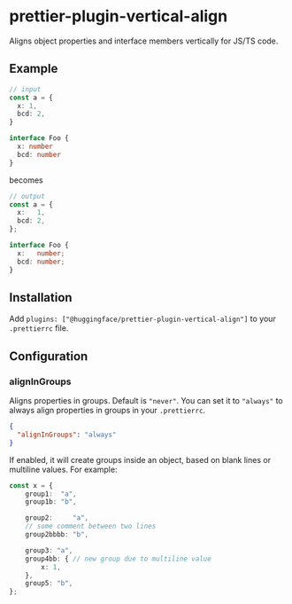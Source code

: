 # prettier-plugin-vertical-align

Aligns object properties and interface members vertically for JS/TS code.

## Example

```typescript
// input
const a = {
  x: 1,
  bcd: 2,
}

interface Foo {
  x: number
  bcd: number
}
```

becomes

```typescript
// output
const a = {
  x:   1,
  bcd: 2,
};

interface Foo {
  x:   number;
  bcd: number;
}
```

## Installation

Add `plugins: ["@huggingface/prettier-plugin-vertical-align"]` to your `.prettierrc` file.

## Configuration

### alignInGroups

Aligns properties in groups. Default is `"never"`. You can set it to `"always"` to always align properties in groups in your `.prettierrc`.

```json
{
  "alignInGroups": "always"
}
```

If enabled, it will create groups inside an object, based on blank lines or multiline values. For example:

```typescript
const x = {
	group1:  "a",
	group1b: "b",

	group2:     "a",
	// some comment between two lines
	group2bbbb: "b",

	group3: "a",
	group4bb: { // new group due to multiline value
		x: 1,
	},
	group5: "b", 
};
```